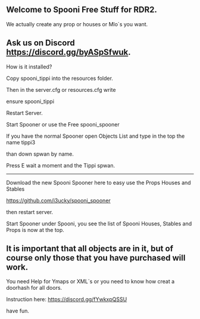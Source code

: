 Welcome to Spooni Free Stuff for RDR2. 
---------------------------------------
We actually create any prop or houses or Mlo´s you want. 

Ask us on Discord https://discord.gg/byASpSfwuk.
-------------------------------------------------------

How is it installed?

Copy spooni_tippi into the resources folder. 

Then in the server.cfg or resources.cfg
write

ensure spooni_tippi


Restart Server.

Start Spooner or use the Free spooni_spooner

If you have the normal Spooner open Objects List and type in the top the name tippi3

than down spwan by name.

Press E wait a moment and the Tippi spwan.

---------------------------------------------------------------------------

Download the new Spooni Spooner here to easy use the Props Houses and Stables

https://github.com/i3ucky/spooni_spooner 

then restart server. 

Start Spooner under Spooni, you see the list of Spooni Houses, Stables and Props is now at the top. 

It is important that all objects are in it, but of course only those that you have purchased will work.
----------------------------------------------------------------------------------------------------

You need Help for Ymaps or XML´s 
or you need to know how creat a doorhash for all doors.

Instruction here:
https://discord.gg/fYwkxpQSSU


have fun.
